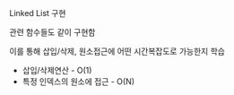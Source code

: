 Linked List 구현 

관련 함수들도 같이 구현함

이를 통해 삽입/삭제, 원소접근에 어떤 시간복잡도로 가능한지 학습
* 삽입/삭제연산 - O(1)
* 특정 인덱스의 원소에 접근 - O(N)



